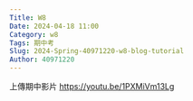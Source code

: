 ```yaml
---
Title: W8
Date: 2024-04-18 11:00
Category: w8
Tags: 期中考
Slug: 2024-Spring-40971220-w8-blog-tutorial
Author: 40971220
---
```


上傳期中影片
https://youtu.be/1PXMiVm13Lg

<!-- PELICAN_END_SUMMARY -->